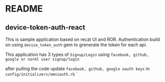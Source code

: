 # README

## device-token-auth-react

This is sample application based on recat UI and ROR. 
Authentication build on using  `devise_token_auth` gem to grenerate the token for each api.

This application has 3 types of `Signup/Login` using `facebook, github, google or norml user signup/login`

after pulling the code update `facebook, github, google oauth keys` in `config/initializers/omniauth.rb`
`

